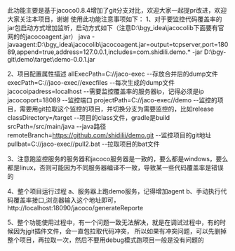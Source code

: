 此功能主要是基于jacoco0.8.4增加了git分支对比，欢迎大家一起提pr改进，欢迎大家关注本项目，谢谢
使用此功能注意事项如下：
1、对于要监控代码覆盖率的jar包启动方式增加监听，启动方式如下（注意D:\bgy_idea\jacocolib下面要有官网的的jacocoagent.jar）
java -javaagent:D:\bgy_idea\jacocolib\jacocoagent.jar=output=tcpserver,port=18089,append=true,address=127.0.0.1,includes=com.shidili.demo.* -jar D:\bgy-git\demo\target\demo-0.0.1.jar 

2、项目配置属性描述
allExecPath=C://jaco-exec   --存放合并后的dump文件
execPath=C://jaco-exec//execfiles  --每次生成的dump文件
jacocoipadress=localhost --需要监控覆盖率的服务器ip，记得必须是ip
jacocoport=18089  --监控端口
projectPath=C://jaco-exec//demo   --监控的项目，需要用git拉取这个监控的项目，并切换分支为需要监控的，比如release
classDirectory=/target  --项目的class文件，gradle是build
srcPath=/src/main/java  --java路径
remoteBranch=https://github.com/shidilii/demo.git --监控项目的git地址
pullbat=C://jaco-exec//pull2.bat --拉取项目的bat文件

3、注意跑监控服务的服务器和jacoco服务器是一致的，要么都是windows，要么都是linux，否则可能因为不同服务器编译不一致，导致某一些代码覆盖率是错误的

4、整个项目运行过程
a、服务器上跑demo服务，记得增加agent
b、手动执行代码覆盖率接口,浏览器输入这个地址即可，http://localhost:18090/jacoco/generateReporte

5、整个功能使用过程中，有一个问题一致无法解决，就是在调试过程中，有的时候因为jgit插件文件，会一直包拉取代码冲突，
所以如果有冲突问题，可以先删掉整个项目，再拉取一次，然后不要用debug模式跑项目一般是没有问题的